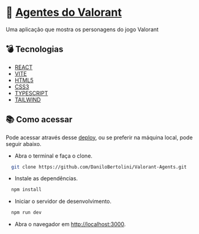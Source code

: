 # :gun: [Agentes do Valorant](https://danilobertolini.github.io/Valorant-Agents/)

Uma aplicação que mostra os personagens do jogo Valorant

## :bomb: Tecnologias

- [REACT](https://react.dev/)
- [VITE](https://vitejs.dev/)
- [HTML5](https://developer.mozilla.org/en-US/docs/Web/HTML)
- [CSS3](https://developer.mozilla.org/en-US/docs/Web/CSS)
- [TYPESCRIPT](https://www.typescriptlang.org/)
- [TAILWIND](https://tailwindcss.com/)

## :books: Como acessar
  Pode acessar através desse [deploy](https://danilobertolini.github.io/Valorant-Agents/), ou se preferir na máquina local, pode seguir abaixo.
  - Abra o terminal e faça o clone.
  ```bash
    git clone https://github.com/DaniloBertolini/Valorant-Agents.git
  ```
  - Instale as dependências.
  ```bash
    npm install
  ```
  - Iniciar o servidor de desenvolvimento.
  ```bash
    npm run dev
  ```
  - Abra o navegador em [http://localhost:3000](http://localhost:3000).
